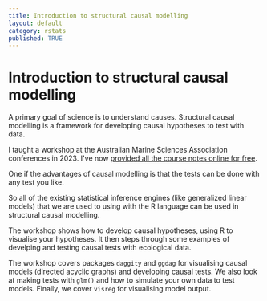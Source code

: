 ```yaml
---
title: Introduction to structural causal modelling
layout: default
category: rstats
published: TRUE
---
```


# Introduction to structural causal modelling

A primary goal of science is to understand causes. Structural causal modelling is a framework for developing causal hypotheses to test with data. 

I taught a workshop at the Australian Marine Sciences Association conferences in 2023. I've now [provided all the course notes online for free](https://www.seascapemodels.org/structural-causal-models-tutorial/scm-tute.html).

One if the advantages of causal modelling is that the tests can be done with any test you like. 

So all of the existing statistical inference engines (like generalized linear models) that we are used to using with the R language can be used in structural causal modelling. 

The workshop shows how to develop causal hypotheses, using R to visualise your hypotheses. It then steps through some examples of develping and testing causal tests with ecological data.

The workshop covers packages `daggity` and `ggdag` for visualising causal models (directed acyclic graphs) and developing causal tests. We also look at making tests with `glm()` and how to simulate your own data to test models. Finally, we cover `visreg` for visualising model output. 


